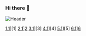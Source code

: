 ### Hi there 👋
![Header](https://avatars0.githubusercontent.com/u/47280177?s=400&u=d2a3e9ea1328bf9037c7909b8f7c589dab1fc94b&v=4/<OWNER>/<OWNER>/readme_header.png "Header")


[1.1]][1]
[2.1]][2]
[3.1]][3]
[4.1]][4]
[5.1]][5]
[6.1]][6]


[1.1]: http://i.imgur.com/tXSoThF.png (twitter icon with padding)
[2.1]: http://i.imgur.com/P3YfQoD.png (facebook icon with padding)
[3.1]: http://i.imgur.com/yCsTjba.png (google plus icon with padding)
[4.1]: http://i.imgur.com/YckIOms.png (tumblr icon with padding)
[5.1]: http://i.imgur.com/1AGmwO3.png (dribbble icon with padding)
[6.1]: http://i.imgur.com/0o48UoR.png (github icon with padding)


[2]: http://www.facebook.com/kushagra
[6]: http://www.github.com/kushagra31



<!--
**kushagra31/kushagra31** is a ✨ _special_ ✨ repository because its `README.md` (this file) appears on your GitHub profile.

Here are some ideas to get you started:

- 🔭 I’m currently working on ...
- 🌱 I’m currently learning ...
- 👯 I’m looking to collaborate on ...
- 🤔 I’m looking for help with ...
- 💬 Ask me about ...
- 📫 How to reach me: ...
- 😄 Pronouns: ...
- ⚡ Fun fact: ...
-->
